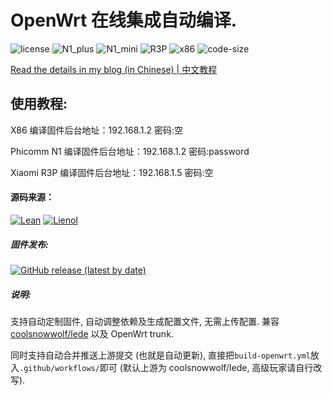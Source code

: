 # OpenWrt 在线集成自动编译.
![license](https://img.shields.io/github/license/roacn/Actions-OpenWrt-Lede?color=ff69b4)
![N1_plus](https://github.com/roacn/Actions-OpenWrt-Lede/workflows/N1_Plus/badge.svg)
![N1_mini](https://github.com/roacn/Actions-OpenWrt-Lede/workflows/N1_Mini/badge.svg)
![R3P](https://github.com/roacn/Actions-OpenWrt-Lede/workflows/R3P-closed/badge.svg?)
![x86](https://github.com/roacn/Actions-OpenWrt-Lede/workflows/lede-x86-64/badge.svg?)
![code-size](https://img.shields.io/github/languages/code-size/roacn/Actions-OpenWrt-Lede?color=blueviolet)




[Read the details in my blog (in Chinese) | 中文教程](https://p3terx.com/archives/build-openwrt-with-github-actions.html)

## 使用教程:
X86 编译固件后台地址：192.168.1.2 密码:空

Phicomm N1 编译固件后台地址：192.168.1.2 密码:password

Xiaomi R3P 编译固件后台地址：192.168.1.5 密码:空


#### 源码来源：

[![Lean](https://img.shields.io/badge/package-Lean-blueviolet.svg?style=flat&logo=appveyor)](https://github.com/coolsnowwolf/lede) 
[![Lienol](https://img.shields.io/badge/passwall-openwrt-blueviolet.svg?style=flat&logo=appveyor)](https://github.com/xiaorouji/openwrt-passwall) 

##### 固件发布:

[![GitHub release (latest by date)](https://img.shields.io/github/v/release/roacn/Actions-OpenWrt-Lede?style=for-the-badge&label=下载&&color=00aa66)](https://github.com/roacn/Actions-OpenWrt-Lede/releases/latest)

##### 说明:
支持自动定制固件, 自动调整依赖及生成配置文件, 无需上传配置. 兼容 [coolsnowwolf/lede](https://github.com/coolsnowwolf/lede) 以及 OpenWrt trunk.

同时支持自动合并推送上游提交 (也就是自动更新), 直接把`build-openwrt.yml`放入`.github/workflows/`即可 (默认上游为 coolsnowwolf/lede, 高级玩家请自行改写).
